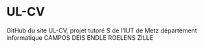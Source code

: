 # UL-CV
GitHub du site UL-CV, projet tutoré S de l'IUT de Metz département informatique
CAMPOS DEIS ENDLE ROELENS ZILLE
